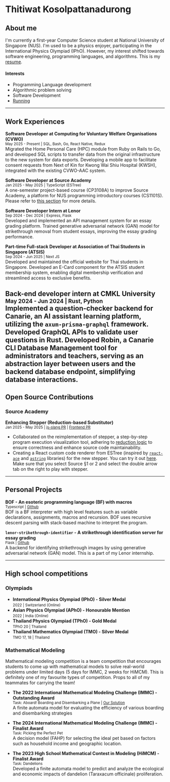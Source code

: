 # Thitiwat Kosolpattanadurong
## About me
I'm currently a first-year Computer Science student at National University of Singapore (NUS). I'm used to be a physics enjoyer, participating in the International Physics Olympiad (IPhO). However, my interest shifted towards software engineering, programming languages, and algorithms. This is my [resume](./KOSOLPATTANADURONG_THITIWAT_Resume.pdf).
#### Interests
- Programming Language development
- Algorithmic problem solving
- Software Development
- [Running](blogs/running.md)
---
## Work Experiences
**Software Developer at Computing for
Voluntary Welfare Organisations (CVWO)** <br>
<small>May 2025 - Present | SQL, Bash, Go, React Native, Redux </small><br>
Migrated the Home Personal Care (HPC) module from Ruby on Rails to Go, and developed SQL scripts to transfer data from the original infrastructure to the new system for data exports. Developing a mobile app to facilitate consent requests from Next of Kin for Kwong Wai Shiu Hospital (KWSH), integrated with the existing CVWO-AAC system.

**Software Developer at Source Academy** <br>
<small>Jan 2025 - May 2025 | TypeScript (ESTree) </small><br>
A one-semester project-based course (CP3108A) to improve Source Academy, a platform for NUS programming introductory courses (CS1101S). Please refer to [this section](#source-academy) for more details.

**Software Developer Intern at Lenor** <br>
<small>Sep 2024 - Dec 2024 | Express, Flask </small><br>
Developed and implemented an API management system for an essay grading platform. Trained generative adversarial network (GAN) model for strikethrough removal from student essays, improving the essay grading performance.

**Part-time Full-stack Developer at Association of Thai Students in Singapore (ATSIS)** <br>
<small>Sep 2024 - Jun 2025 | Next JS </small><br>
Developed and maintained the official website for Thai students in Singapore. Developed an E-Card component for the ATSIS student membership system, enabling digital membership verification
and streamlined access to exclusive benefits.

**Back-end developer intern at CMKL University** <br>
<small>May 2024 - Jun 2024 | Rust, Python </small><br>
Implemented a question-checker backend for Canarie, an AI assistant learning platform, utilizing the `axum-prisma-graphql` framework. Developed GraphQL APIs to validate user questions in Rust. Developed Robin, a Canarie CLI Database Management tool for administrators and teachers, serving as an abstraction layer between users and the backend database endpoint, simplifying database interactions.
---

## Open Source Contributions

### Source Academy
**Enhancing Stepper (Reduction-based Substitutor)** <br>
<small>Jan 2025 - May 2025 | [js-slang PR](https://github.com/source-academy/js-slang/pull/1742) |  [Frontend PR](https://github.com/source-academy/frontend/pull/3125) </small>

- Collaborated on the reimplementation of stepper, a step-by-step program execution visualization tool, adhering to [reduction logic](https://en.wikipedia.org/wiki/Lambda_calculus) to ensure correctness and enhance source code maintainability.<br>
- Creating a React custom code renderer from ESTree (inspired by [`react-ace`](https://www.npmjs.com/package/react-ace) and [`astring`](https://www.npmjs.com/package/astring) libraries) for the new stepper. You can try it out [here](https://sourceacademy.org/playground). Make sure that you select Source §1 or 2 and select the double arrow tab on the right to play with stepper.

---

## Personal Projects
 **BOF - An esoteric programming language (BF) with macros**<br>
<small>Typescript | [Github](https://bof-blush.vercel.app/) </small><br>
BOF is a BF interpreter with high level features such as variable declarations, assignments, macros and recursion. BOF uses recursive descent parsing with stack-based machine to interpret the program.

**`lenor-strikethrough-identifier` - A strikethrough identification server for essay grading**<br>
<small>Flask | [Github](https://github.com/CATISNOTSODIUM/lenor-strikethrough-identifier) </small><br>
A backend for identifying strikethrough images by using generative adversarial network (GAN) model. This is a part of my Lenor internship.

---
## High school competitions
### Olympiads
- **International Physics Olympiad (IPhO) - Silver Medal**<br>
<small> 2022 | Switzerland (Online) </small><br>
- **Asian Physics Olympiad (APhO) - Honourable Mention**<br>
<small> 2022 | India (Online) </small><br>
- **Thailand Physics Olympiad (TPhO) - Gold Medal**<br>
<small> TPhO 20 | Thailand </small><br>
- **Thailand Mathematics Olympiad (TMO) - Silver Medal**<br>
<small> TMO 17, 18 | Thailand </small><br>

### Mathematical Modeling
Mathematical modeling competition is a team competition that encourages students to come up with mathematical models to solve real-world problems under limited days (5 days for IMMC, 2 weeks for HiMCM). This is definitely one of my favourite types of competition. Props to all of my teammates for carrying the team!

- **The 2022 International Mathematical Modeling Challenge (IMMC) - Outstanding Award**<br>
<small> Task: Aboard! Boarding and Disembarking a Plane | [Our Solution](https://www.immchallenge.org/Contests/2022/papers/2022031.pdf) </small><br>
A finite automata model for evaluating the efficiency of various boarding and disembarking strategies 

- **The 2024 International Mathematical Modeling Challenge (IMMC) - Finalist Award**<br>
<small> Task: Picking the Perfect Pet </small><br>
A decision model (FAHP) for selecting the ideal pet based on factors such as household income and geographic location.

- **The 2023 High School Mathematical Contest in Modeling (HiMCM) - Finalist Award**<br>
<small> Task: Dandelions </small><br>
Developed a finite automata model to predict and analyze the ecological and economic impacts of dandelion (Taraxacum officinale) proliferation.
